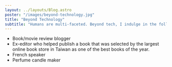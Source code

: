 ```yaml
---
layout: ../layouts/Blog.astro
poster: "/images/beyond-technology.jpg"
title: "Beyond Technology"
subtitle: "Humans are multi-faceted. Beyond tech, I indulge in the following:"
---
```


- Book/movie review blogger
- Ex-editor who helped publish a book that was selected by the largest online book store in Taiwan as  one of the best books of the year.
- French speaker
- Perfume candle maker

